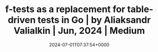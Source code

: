 ---
title: f-tests as a replacement for table-driven tests in Go | by Aliaksandr Valialkin | Jun, 2024 | Medium
slug: 20240701T073754
date: 2024-07-01T07:37:54+0000
params:
  url: https://valyala.medium.com/f-tests-as-a-replacement-for-table-driven-tests-in-go-8814a8b19e9e
tags:
- go
---